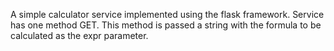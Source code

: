 A simple calculator service implemented using the flask framework. Service has one method GET. 
This method is passed a string with the formula to be calculated as the expr parameter.
